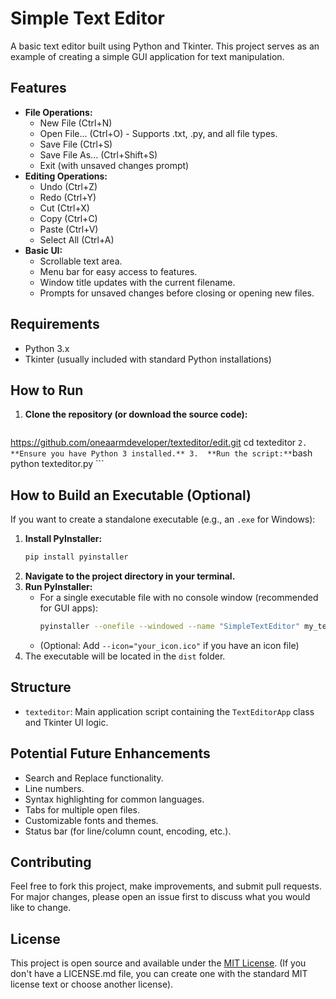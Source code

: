# Simple Text Editor

A basic text editor built using Python and Tkinter. This project serves as an example of creating a simple GUI application for text manipulation.

## Features

*   **File Operations:**
    *   New File (Ctrl+N)
    *   Open File... (Ctrl+O) - Supports .txt, .py, and all file types.
    *   Save File (Ctrl+S)
    *   Save File As... (Ctrl+Shift+S)
    *   Exit (with unsaved changes prompt)
*   **Editing Operations:**
    *   Undo (Ctrl+Z)
    *   Redo (Ctrl+Y)
    *   Cut (Ctrl+X)
    *   Copy (Ctrl+C)
    *   Paste (Ctrl+V)
    *   Select All (Ctrl+A)
*   **Basic UI:**
    *   Scrollable text area.
    *   Menu bar for easy access to features.
    *   Window title updates with the current filename.
    *   Prompts for unsaved changes before closing or opening new files.



## Requirements

*   Python 3.x
*   Tkinter (usually included with standard Python installations)

## How to Run

1.  **Clone the repository (or download the source code):**
    ```bash
   https://github.com/oneaarmdeveloper/texteditor/edit.git
    cd texteditor
    ```
2.  **Ensure you have Python 3 installed.**
3.  **Run the script:**
    ```bash
    python texteditor.py
    ```

## How to Build an Executable (Optional)

If you want to create a standalone executable (e.g., an `.exe` for Windows):

1.  **Install PyInstaller:**
    ```bash
    pip install pyinstaller
    ```
2.  **Navigate to the project directory in your terminal.**
3.  **Run PyInstaller:**
    *   For a single executable file with no console window (recommended for GUI apps):
        ```bash
        pyinstaller --onefile --windowed --name "SimpleTextEditor" my_text_editor.py
        ```
    *   (Optional: Add `--icon="your_icon.ico"` if you have an icon file)
4.  The executable will be located in the `dist` folder.

## Structure

*   `texteditor`: Main application script containing the `TextEditorApp` class and Tkinter UI logic.
    
  

## Potential Future Enhancements

*   Search and Replace functionality.
*   Line numbers.
*   Syntax highlighting for common languages.
*   Tabs for multiple open files.
*   Customizable fonts and themes.
*   Status bar (for line/column count, encoding, etc.).

## Contributing

Feel free to fork this project, make improvements, and submit pull requests. For major changes, please open an issue first to discuss what you would like to change.

## License

This project is open source and available under the [MIT License](LICENSE.md).
(If you don't have a LICENSE.md file, you can create one with the standard MIT license text or choose another license).
